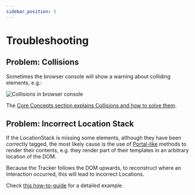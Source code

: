 ```yaml
---
sidebar_position: 5
---
```


# Troubleshooting 


## Problem: Collisions
Sometimes the browser console will show a warning about  colliding elements, e.g.:

![Collisions in browser console](/img/docs/tracking-collision-browser-console.png)


The [Core Concepts section explains Collisions and how to solve them](/tracking/core-concepts/locations.md#solving-collisions).

## Problem: Incorrect Location Stack
If the LocationStack is missing some elements, although they have been correctly tagged, the most likely cause is the use of [Portal-like](https://material.angular.io/cdk/portal/overview) methods to render their contents, e.g. they render part of their templates in an arbitrary location of the DOM.

Because the Tracker follows the DOM upwards, to reconstruct where an Interaction occurred, this will lead to incorrect Locations.

Check [this how-to-guide](/tracking/angular/how-to-guides/portals.md) for a detailed example.
